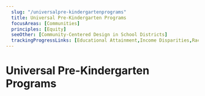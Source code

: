 ```yaml
---
  slug: "/universalpre-kindergartenprograms"
  title: Universal Pre-Kindergarten Programs
  focusAreas: [Communities]
  principles: [Equity]
  seeOther: [Community-Centered Design in School Districts]
  trackingProgressLinks: [Educational Attainment,Income Disparities,Racial & Ethnic Disparities,Sex Disparities]
---
```

# Universal Pre-Kindergarten Programs
